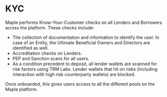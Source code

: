 # KYC

Maple performs Know-Your-Customer checks on all Lenders and Borrowers across the platform. These checks include:

* The collection of documentation and information to identify the user. In case of an Entity, the Ultimate Beneficial Owners and Directors are identified as well.
* Accreditation checks on Lenders.
* PEP and Sanction scans for all users.
* As a condition precedent to deposit, all lender wallets are scanned for risk factors using TRM Labs. Lender wallets that hit on risks (including interaction with high risk counterparty wallets) are blocked.

Once onboarded, this gives users access to all the different pools on the Maple platform.
